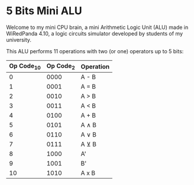 # 5 Bits Mini ALU

Welcome to my mini CPU brain, a mini Arithmetic Logic Unit (ALU) made in WiRedPanda 4.10, a logic circuits simulator developed by students of my university.

This ALU performs 11 operations with two (or one) operators up to 5 bits:

| Op Code<sub>10</sub> | Op Code<sub>2</sub> | Operation |
| -------- | ------- | ------- |
| 0 | 0000 | A - B |
| 1 | 0001 | A = B |
| 2 | 0010 | A > B |
| 3 | 0011 | A < B |
| 4 | 0100 | A + B |
| 5 | 0101 | A ∧ B |
| 6 | 0110 | A ∨ B |
| 7 | 0111 | A ⊻ B |
| 8 | 1000 | A' |
| 9 | 1001 | B' |
| 10 | 1010 | A x B |



